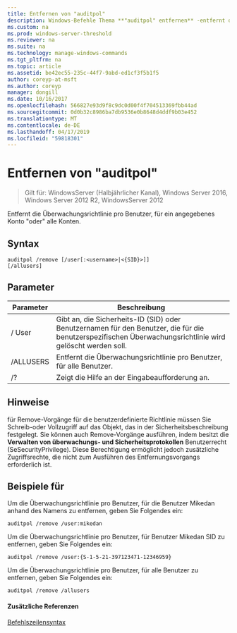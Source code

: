 ```yaml
---
title: Entfernen von "auditpol"
description: Windows-Befehle Thema **"auditpol" entfernen** -entfernt die Überwachungsrichtlinie pro Benutzer, für ein angegebenes Konto "oder" alle Konten.
ms.custom: na
ms.prod: windows-server-threshold
ms.reviewer: na
ms.suite: na
ms.technology: manage-windows-commands
ms.tgt_pltfrm: na
ms.topic: article
ms.assetid: be42ec55-235c-44f7-9abd-ed1cf3f5b1f5
author: coreyp-at-msft
ms.author: coreyp
manager: dongill
ms.date: 10/16/2017
ms.openlocfilehash: 566827e93d9f8c9dc0d00f4f704513369fbb44ad
ms.sourcegitcommit: 0d0b32c8986ba7db9536e0b8648d4ddf9b03e452
ms.translationtype: MT
ms.contentlocale: de-DE
ms.lasthandoff: 04/17/2019
ms.locfileid: "59818301"
---
```

# <a name="auditpol-remove"></a>Entfernen von "auditpol"

>Gilt für: WindowsServer (Halbjährlicher Kanal), Windows Server 2016, Windows Server 2012 R2, WindowsServer 2012

Entfernt die Überwachungsrichtlinie pro Benutzer, für ein angegebenes Konto "oder" alle Konten.

## <a name="syntax"></a>Syntax
```
auditpol /remove [/user[:<username>|<{SID}>]]
[/allusers]
```
## <a name="parameters"></a>Parameter
|Parameter|Beschreibung|
|-------|--------|
|/ User|Gibt an, die Sicherheits-ID (SID) oder Benutzernamen für den Benutzer, die für die benutzerspezifischen Überwachungsrichtlinie wird gelöscht werden soll.|
|/ALLUSERS|Entfernt die Überwachungsrichtlinie pro Benutzer, für alle Benutzer.|
|/?|Zeigt die Hilfe an der Eingabeaufforderung an.|
## <a name="remarks"></a>Hinweise
für Remove-Vorgänge für die benutzerdefinierte Richtlinie müssen Sie Schreib-oder Vollzugriff auf das Objekt, das in der Sicherheitsbeschreibung festgelegt. Sie können auch Remove-Vorgänge ausführen, indem besitzt die **Verwalten von überwachungs- und Sicherheitsprotokollen** Benutzerrecht (SeSecurityPrivilege). Diese Berechtigung ermöglicht jedoch zusätzliche Zugriffsrechte, die nicht zum Ausführen des Entfernungsvorgangs erforderlich ist.
## <a name="BKMK_examples"></a>Beispiele für
Um die Überwachungsrichtlinie pro Benutzer, für die Benutzer Mikedan anhand des Namens zu entfernen, geben Sie Folgendes ein:
```
auditpol /remove /user:mikedan
```
Um die Überwachungsrichtlinie pro Benutzer, für Benutzer Mikedan SID zu entfernen, geben Sie Folgendes ein:
```
auditpol /remove /user:{S-1-5-21-397123471-12346959}
```
Um die Überwachungsrichtlinie pro Benutzer, für alle Benutzer zu entfernen, geben Sie Folgendes ein:
```
auditpol /remove /allusers
```
#### <a name="additional-references"></a>Zusätzliche Referenzen
[Befehlszeilensyntax](command-line-syntax-key.md)
